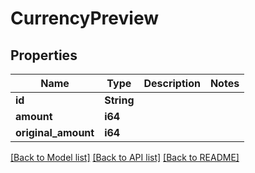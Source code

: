 # CurrencyPreview

## Properties

Name | Type | Description | Notes
------------ | ------------- | ------------- | -------------
**id** | **String** |  | 
**amount** | **i64** |  | 
**original_amount** | **i64** |  | 

[[Back to Model list]](../README.md#documentation-for-models) [[Back to API list]](../README.md#documentation-for-api-endpoints) [[Back to README]](../README.md)


